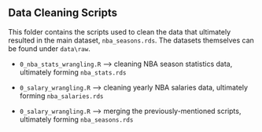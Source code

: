 ## Data Cleaning Scripts

This folder contains the scripts used to clean the data that ultimately resulted in the main dataset, `nba_seasons.rds`. The datasets themselves can be found under `data\raw`.

- `0_nba_stats_wrangling.R` --> cleaning NBA season statistics data, ultimately forming `nba_stats.rds`

- `0_salary_wrangling.R` --> cleaning yearly NBA salaries data, ultimately forming `nba_salaries.rds`

- `0_salary_wrangling.R` --> merging the previously-mentioned scripts, ultimately forming `nba_seasons.rds`

